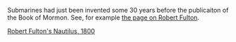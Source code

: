 
Submarines had just been invented some 30 years before the publicaiton of the Book of Mormon. See, for example [the page on Robert Fulton](https://en.wikipedia.org/wiki/Robert_Fulton).

[Robert Fulton's Nautilus, 1800](https://i.redditmedia.com/9WaI2GQw5LiW48Vu6Hp_IVWxSdxsGleGyJ7Gu5ksXhw.png?w=710&s=e7c8d625485ceab03741ff8c8703c2f3)

